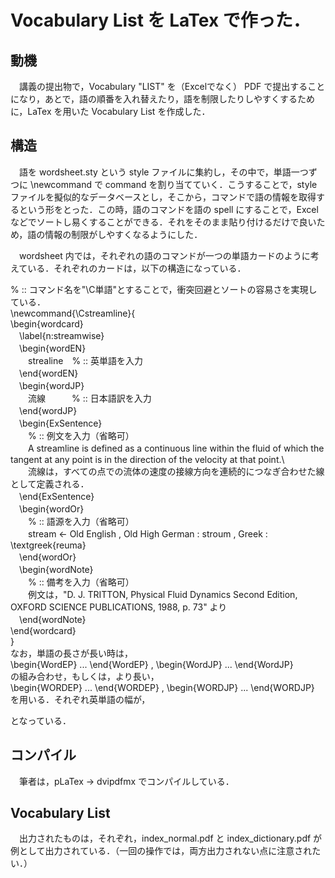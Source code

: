 # Vocabulary List を LaTex で作った．
## 動機
　講義の提出物で，Vocabulary "LIST" を（Excelでなく） PDF で提出することになり，あとで，語の順番を入れ替えたり，語を制限したりしやすくするために，LaTex を用いた Vocabulary List を作成した．

## 構造
　語を wordsheet.sty という style ファイルに集約し，その中で，単語一つずつに \newcommand で command を割り当てていく．こうすることで，style ファイルを擬似的なデータベースとし，そこから，コマンドで語の情報を取得するという形をとった．この時，語のコマンドを語の spell にすることで，Excel などでソートし易くすることができる．それをそのまま貼り付けるだけで良いため，語の情報の制限がしやすくなるようにした．

　wordsheet 内では，それぞれの語のコマンドが一つの単語カードのように考えている．それぞれのカードは，以下の構造になっている．

 % :: コマンド名を"\C単語"とすることで，衝突回避とソートの容易さを実現している．  
\newcommand{\Cstreamline}{  
\begin{wordcard}  
　\label{n:streamwise}  
　\begin{wordEN}  
　　strealine　% :: 英単語を入力  
　\end{wordEN}  
　\begin{wordJP}  
　　流線　　　% :: 日本語訳を入力  
　\end{wordJP}  
　\begin{ExSentence}  
　　% :: 例文を入力（省略可）  
　　A streamline is defined as a continuous line within the fluid of which the tangent at any point is in the direction of the velocity at that point.\\  
　　流線は，すべての点での流体の速度の接線方向を連続的につなぎ合わせた線として定義される．  
　\end{ExSentence}  
　\begin{wordOr}  
　　% :: 語源を入力（省略可）  
　　stream ← Old English , Old High German : stroum , Greek :   \textgreek{reuma}  
　\end{wordOr}  
　\begin{wordNote}  
　　% :: 備考を入力（省略可）  
　　例文は，"D. J. TRITTON, Physical Fluid Dynamics Second Edition, OXFORD SCIENCE PUBLICATIONS, 1988, p. 73" より  
　\end{wordNote}  
\end{wordcard}  
}  
なお，単語の長さが長い時は，  
\begin{WordEP} ... \end{WordEP} , \begin{WordJP} ... \end{WordJP}  
の組み合わせ，もしくは，より長い，  
\begin{WORDEP} ... \end{WORDEP} , \begin{WORDJP} ... \end{WORDJP}  
を用いる．それぞれ英単語の幅が，

となっている．

## コンパイル
　筆者は，pLaTex → dvipdfmx でコンパイルしている．

## Vocabulary List 
　出力されたものは，それぞれ，index\_normal.pdf と index\_dictionary.pdf が例として出力されている．（一回の操作では，両方出力されない点に注意されたい．）